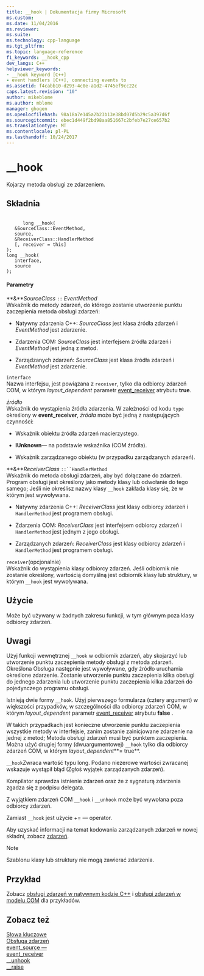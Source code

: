 ```yaml
---
title: __hook | Dokumentacja firmy Microsoft
ms.custom: 
ms.date: 11/04/2016
ms.reviewer: 
ms.suite: 
ms.technology: cpp-language
ms.tgt_pltfrm: 
ms.topic: language-reference
f1_keywords: __hook_cpp
dev_langs: C++
helpviewer_keywords:
- __hook keyword [C++]
- event handlers [C++], connecting events to
ms.assetid: f4cabb10-d293-4c0e-a1d2-4745ef9cc22c
caps.latest.revision: "10"
author: mikeblome
ms.author: mblome
manager: ghogen
ms.openlocfilehash: 98a18a7e145a2b23b13e38bd07d5b29c5a397d6f
ms.sourcegitcommit: ebec1d449f2bd98aa851667c2bfeb7e27ce657b2
ms.translationtype: MT
ms.contentlocale: pl-PL
ms.lasthandoff: 10/24/2017
---
```

# <a name="hook"></a>__hook
Kojarzy metoda obsługi ze zdarzeniem.  
  
## <a name="syntax"></a>Składnia  
  
```  
  
      long __hook(  
   &SourceClass::EventMethod,  
   source,  
   &ReceiverClass::HandlerMethod  
   [, receiver = this]  
);  
long __hook(  
   interface,  
   source  
);  
```  
  
#### <a name="parameters"></a>Parametry  
 **&***SourceClass* `::` *EventMethod*  
 Wskaźnik do metody zdarzeń, do którego zostanie utworzenie punktu zaczepienia metoda obsługi zdarzeń:  
  
-   Natywny zdarzenia C++: *SourceClass* jest klasa źródła zdarzeń i *EventMethod* jest zdarzenie.  
  
-   Zdarzenia COM: *SourceClass* jest interfejsem źródła zdarzeń i *EventMethod* jest jedną z metod.  
  
-   Zarządzanych zdarzeń: *SourceClass* jest klasa źródła zdarzeń i *EventMethod* jest zdarzenie.  
  
 `interface`  
 Nazwa interfejsu, jest powiązana z `receiver`, tylko dla odbiorcy zdarzeń COM, w którym *layout_dependent* parametr [event_receiver](../windows/event-receiver.md) atrybutu **true**.  
  
 *źródło*  
 Wskaźnik do wystąpienia źródła zdarzenia. W zależności od kodu `type` określony w **event_receiver**, *źródła* może być jedną z następujących czynności:  
  
-   Wskaźnik obiektu źródła zdarzeń macierzystego.  
  
-   **IUnknown**— na podstawie wskaźnika (COM źródła).  
  
-   Wskaźnik zarządzanego obiektu (w przypadku zarządzanych zdarzeń).  
  
 **&***ReceiverClass* `::``HandlerMethod`  
 Wskaźnik do metoda obsługi zdarzeń, aby być dołączane do zdarzeń. Program obsługi jest określony jako metody klasy lub odwołanie do tego samego; Jeśli nie określisz nazwy klasy `__hook` zakłada klasy się, że w którym jest wywoływana.  
  
-   Natywny zdarzenia C++: *ReceiverClass* jest klasy odbiorcy zdarzeń i `HandlerMethod` jest programem obsługi.  
  
-   Zdarzenia COM: *ReceiverClass* jest interfejsem odbiorcy zdarzeń i `HandlerMethod` jest jednym z jego obsługi.  
  
-   Zarządzanych zdarzeń: *ReceiverClass* jest klasy odbiorcy zdarzeń i `HandlerMethod` jest programem obsługi.  
  
 `receiver`(opcjonalnie)  
 Wskaźnik do wystąpienia klasy odbiorcy zdarzeń. Jeśli odbiornik nie zostanie określony, wartością domyślną jest odbiornik klasy lub struktury, w którym `__hook` jest wywoływana.  
  
## <a name="usage"></a>Użycie  
 Może być używany w żadnych zakresu funkcji, w tym głównym poza klasy odbiorcy zdarzeń.  
  
## <a name="remarks"></a>Uwagi  
 Użyj funkcji wewnętrznej `__hook` w odbiornik zdarzeń, aby skojarzyć lub utworzenie punktu zaczepienia metody obsługi z metoda zdarzeń. Określona Obsługa następnie jest wywoływane, gdy źródło uruchamia określone zdarzenie. Zostanie utworzenie punktu zaczepienia kilka obsługi do jednego zdarzenia lub utworzenie punktu zaczepienia kilka zdarzeń do pojedynczego programu obsługi.  
  
 Istnieją dwie formy `__hook`. Użyj pierwszego formularza (cztery argument) w większości przypadków, w szczególności dla odbiorcy zdarzeń COM, w którym *layout_dependent* parametr [event_receiver](../windows/event-receiver.md) atrybutu **false** .  
  
 W takich przypadkach jest konieczne utworzenie punktu zaczepienia wszystkie metody w interfejsie, zanim zostanie zainicjowane zdarzenie na jednej z metod; Metoda obsługi zdarzeń musi być punktem zaczepienia. Można użyć drugiej formy (dwuargumentowej) `__hook` tylko dla odbiorcy zdarzeń COM, w którym *layout_dependent***= true**.  
  
 `__hook`Zwraca wartość typu long. Podano niezerowe wartości zwracanej wskazuje wystąpił błąd (Zgłoś wyjątek zarządzanych zdarzeń).  
  
 Kompilator sprawdza istnienie zdarzeń oraz że z sygnaturą zdarzenia zgadza się z podpisu delegata.  
  
 Z wyjątkiem zdarzeń COM `__hook` i `__unhook` może być wywołana poza odbiorcy zdarzeń.  
  
 Zamiast `__hook` jest użycie += — operator.  
  
 Aby uzyskać informacji na temat kodowania zarządzanych zdarzeń w nowej składni, zobacz [zdarzeń](../windows/event-cpp-component-extensions.md).  
  
> [!NOTE]
>  Szablonu klasy lub struktury nie mogą zawierać zdarzenia.  
  
## <a name="example"></a>Przykład  
 Zobacz [obsługi zdarzeń w natywnym kodzie C++](../cpp/event-handling-in-native-cpp.md) i [obsługi zdarzeń w modelu COM](../cpp/event-handling-in-com.md) dla przykładów.  
  
## <a name="see-also"></a>Zobacz też  
 [Słowa kluczowe](../cpp/keywords-cpp.md)   
 [Obsługa zdarzeń](../cpp/event-handling.md)   
 [event_source —](../windows/event-source.md)   
 [event_receiver](../windows/event-receiver.md)   
 [__unhook](../cpp/unhook.md)   
 [__raise](../cpp/raise.md)